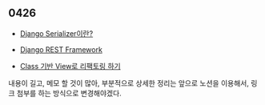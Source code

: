 ## 0426

* [Django Serializer이란?](https://evening-november-9ec.notion.site/DRF-Serializer-cccf9619490c4414bcfafcc7f8bc38b1)

* [Django REST Framework](https://evening-november-9ec.notion.site/DRF-Django-REST-Framework-f6a4a1820e414afaab11eb03b0254e27)

* [Class 기반 View로 리팩토링 하기](https://evening-november-9ec.notion.site/DRF-Class-Views-Feat-Mixin-Generics-953d27a14c084353b60f4ac7ad3db62b)


내용이 길고, 메모 할 것이 많아, 부분적으로 상세한 정리는 앞으로 노션을 이용해서, 링크 첨부를 하는 방식으로 변경해야겠다. 
